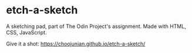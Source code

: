# etch-a-sketch

A sketching pad, part of The Odin Project's assignment. Made with HTML, CSS, JavaScript.

Give it a shot: https://choojunian.github.io/etch-a-sketch/